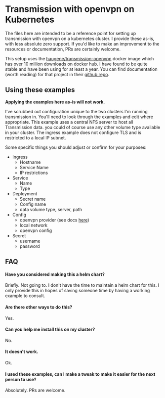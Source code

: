 # Transmission with openvpn on Kubernetes

The files here are intended to be a reference point for setting up transmission with openvpn
 on a kubernetes cluster. I provide these as-is, with less absolute zero support. If you'd like 
 to make an improvement to the resources or documentation, PRs are certainly welcome. 
 
This setup uses the [haugene/transmission-openvpn](https://github.com/haugene/docker-transmission-openvpn) docker 
image which has over 10 million downloads on docker hub. I have found to be quite stable and have been using for 
at least a year. You can find documentation (worth reading) for that project in their 
[github repo](https://github.com/haugene/docker-transmission-openvpn). 

## Using these examples

**Applying the examples here as-is will not work.**

I've scrubbed out configuration unique to the two clusters I'm running transmission in. You'll need to look through 
the examples and edit where appropriate. This example uses a central NFS server to host all Transmission data. 
you could of course use any other volume type available in your cluster. The ingress example does not configure TLS
 and is restricted to a local IP subnet. 

Some specific things you should adjust or confirm for your purposes:

* Ingress
  * Hostname
  * Service Name 
  * IP restrictions 
* Service
  * Name
  * Type
* Deployment
  * Secret name
  * Config name
  * data volume type, server, path
* Config
  * openvpn provider (see docs [here](https://github.com/haugene/docker-transmission-openvpn))
  * local network 
  * openvpn config
* Secret
  * username
  * password
  
  


## FAQ


#### Have you considered making this a helm chart?

Briefly. Not going to. I don't have the time to maintain a helm chart for this. I only provide this in hopes 
of saving someone time by having a working example to consult. 

#### Are there other ways to do this? 

Yes. 

#### Can you help me install this on my cluster? 

No. 

#### It doesn't work. 

Ok. 

#### I used these examples, can I make a tweak to make it easier for the next person to use? 

Absolutely. PRs are welcome. 
